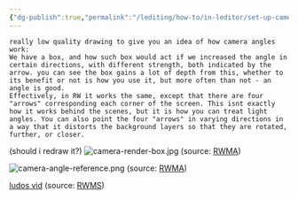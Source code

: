 ```yaml
---
{"dg-publish":true,"permalink":"/lediting/how-to/in-leditor/set-up-camera/"}
---
```


```
really low quality drawing to give you an idea of how camera angles work:
We have a box, and how such box would act if we increased the angle in certain directions, with different strength, both indicated by the arrow. you can see the box gains a lot of depth from this, whether to its benefit or not is how you use it, but more often than not - an angle is good.
Effectively, in RW it works the same, except that there are four "arrows" corresponding each corner of the screen. This isnt exactly how it works behind the scenes, but it is how you can treat light angles. You can also point the four "arrows" in varying directions in a way that it distorts the background layers so that they are rotated, further, or closer.
```
(should i redraw it?)
![camera-render-box.jpg](/img/user/pics/camera-render-box.jpg)
(source: [RWMA](https://discord.com/channels/1083481230839922688/1083483045329375393/1241503171218505788))


![camera-angle-reference.png](/img/user/pics/camera-angle-reference.png)
(source: [RWMA](https://discord.com/channels/1083481230839922688/1083483045329375393/1130183898882654238))

[ludos vid](https://nqywadcmwusjqlrg.public.blob.vercel-storage.com/notes/files/lediting/camera-preview/cangle-isMoekmlhm5dUB0SeVwblBAUi9coiM.mp4)
(source: [RWMS](https://discord.com/channels/1237826015829557400/1238172527323516983/1290810379986927740))